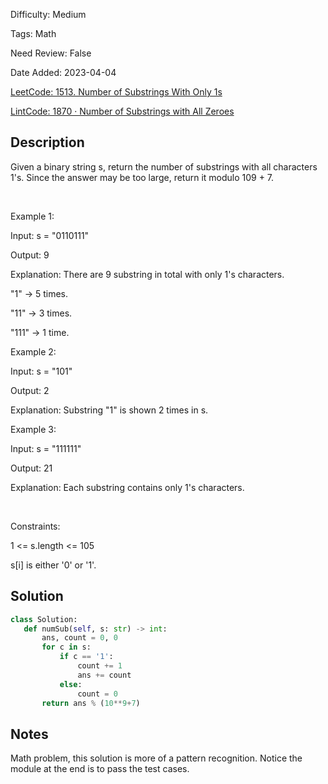 Difficulty: Medium

Tags: Math

Need Review: False

Date Added: 2023-04-04

[LeetCode: 1513. Number of Substrings With Only 1s](https://leetcode.com/problems/number-of-substrings-with-only-1s/)

[LintCode: 1870 · Number of Substrings with All Zeroes](https://lintcode.com/problem/1870 )

## Description 

Given a binary string s, return the number of substrings with all characters 1's. Since the answer may be too large, return it modulo 109 + 7.

 

Example 1:



Input: s = "0110111"

Output: 9

Explanation: There are 9 substring in total with only 1's characters.

"1" -> 5 times.

"11" -> 3 times.

"111" -> 1 time.

Example 2:



Input: s = "101"

Output: 2

Explanation: Substring "1" is shown 2 times in s.



Example 3:



Input: s = "111111"

Output: 21

Explanation: Each substring contains only 1's characters.



 

Constraints:



1 <= s.length <= 105

s[i] is either '0' or '1'.



## Solution 
 ```python 
class Solution:
    def numSub(self, s: str) -> int:
        ans, count = 0, 0
        for c in s:
            if c == '1':
                count += 1
                ans += count
            else:
                count = 0
        return ans % (10**9+7)
 ``` 
## Notes
Math problem, this solution is more of a pattern recognition. Notice the module at the end is to pass the test cases.